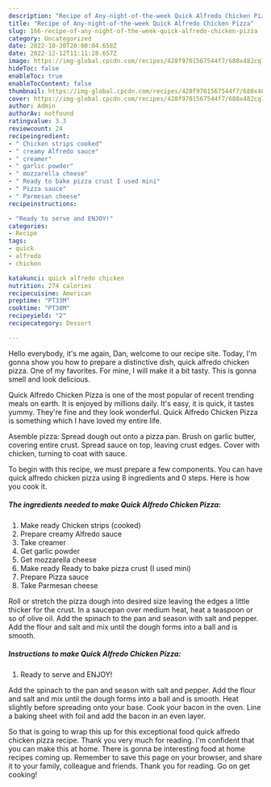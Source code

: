 ```yaml
---
description: "Recipe of Any-night-of-the-week Quick Alfredo Chicken Pizza"
title: "Recipe of Any-night-of-the-week Quick Alfredo Chicken Pizza"
slug: 166-recipe-of-any-night-of-the-week-quick-alfredo-chicken-pizza
category: Uncategorized
date: 2022-10-30T20:00:04.658Z
date: 2022-12-12T11:11:28.657Z
image: https://img-global.cpcdn.com/recipes/428f9701567544f7/680x482cq70/quick-alfredo-chicken-pizza-recipe-main-photo.jpg
hideToc: false
enableToc: true
enableTocContent: false
thumbnail: https://img-global.cpcdn.com/recipes/428f9701567544f7/680x482cq70/quick-alfredo-chicken-pizza-recipe-main-photo.jpg
cover: https://img-global.cpcdn.com/recipes/428f9701567544f7/680x482cq70/quick-alfredo-chicken-pizza-recipe-main-photo.jpg
author: Admin
authorAv: notfound
ratingvalue: 3.3
reviewcount: 24
recipeingredient:
- " Chicken strips cooked"
- " creamy Alfredo sauce"
- " creamer"
- " garlic powder"
- " mozzarella cheese"
- " Ready to bake pizza crust I used mini"
- " Pizza sauce"
- " Parmesan cheese"
recipeinstructions:

- "Ready to serve and ENJOY!"
categories:
- Recipe
tags:
- quick
- alfredo
- chicken

katakunci: quick alfredo chicken 
nutrition: 274 calories
recipecuisine: American
preptime: "PT33M"
cooktime: "PT38M"
recipeyield: "2"
recipecategory: Dessert

---
```



Hello everybody, it's me again, Dan, welcome to our recipe site. Today, I'm gonna show you how to prepare a distinctive dish, quick alfredo chicken pizza. One of my favorites. For mine, I will make it a bit tasty. This is gonna smell and look delicious.

Quick Alfredo Chicken Pizza is one of the most popular of recent trending meals on earth. It is enjoyed by millions daily. It's easy, it is quick, it tastes yummy. They're fine and they look wonderful. Quick Alfredo Chicken Pizza is something which I have loved my entire life.

Asemble pizza: Spread dough out onto a pizza pan. Brush on garlic butter, covering entire crust. Spread sauce on top, leaving crust edges. Cover with chicken, turning to coat with sauce.


To begin with this recipe, we must prepare a few components. You can have quick alfredo chicken pizza using 8 ingredients and 0 steps. Here is how you cook it.

<!--inarticleads1-->

##### The ingredients needed to make Quick Alfredo Chicken Pizza:

1. Make ready  Chicken strips (cooked)
1. Prepare  creamy Alfredo sauce
1. Take  creamer
1. Get  garlic powder
1. Get  mozzarella cheese
1. Make ready  Ready to bake pizza crust (I used mini)
1. Prepare  Pizza sauce
1. Take  Parmesan cheese


Roll or stretch the pizza dough into desired size leaving the edges a little thicker for the crust. In a saucepan over medium heat, heat a teaspoon or so of olive oil. Add the spinach to the pan and season with salt and pepper. Add the flour and salt and mix until the dough forms into a ball and is smooth. 

<!--inarticleads2-->

##### Instructions to make Quick Alfredo Chicken Pizza:


1. Ready to serve and ENJOY!

Add the spinach to the pan and season with salt and pepper. Add the flour and salt and mix until the dough forms into a ball and is smooth. Heat slightly before spreading onto your base. Cook your bacon in the oven. Line a baking sheet with foil and add the bacon in an even layer. 

So that is going to wrap this up for this exceptional food quick alfredo chicken pizza recipe. Thank you very much for reading. I'm confident that you can make this at home. There is gonna be interesting food at home recipes coming up. Remember to save this page on your browser, and share it to your family, colleague and friends. Thank you for reading. Go on get cooking!
